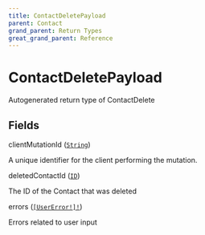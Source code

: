 ```yaml
---
title: ContactDeletePayload
parent: Contact
grand_parent: Return Types
great_grand_parent: Reference
---
```


# ContactDeletePayload

Autogenerated return type of ContactDelete

## Fields

<div class="field-entry ">
  <span id="client_mutation_id" class="field-name anchored">clientMutationId (<code><a href="/docs/reference/scalar/string">String</a></code>)</span>

  <div class="description-wrapper">
   <p>A unique identifier for the client performing the mutation.</p>

  </div>
</div>

<div class="field-entry ">
  <span id="deleted_contact_id" class="field-name anchored">deletedContactId (<code><a href="/docs/reference/scalar/id">ID</a></code>)</span>

  <div class="description-wrapper">
   <p>The ID of the Contact that was deleted</p>

  </div>
</div>

<div class="field-entry ">
  <span id="errors" class="field-name anchored">errors (<code><a href="/docs/reference/object/user_error">[UserError!]!</a></code>)</span>

  <div class="description-wrapper">
   <p>Errors related to user input</p>

  </div>
</div>

